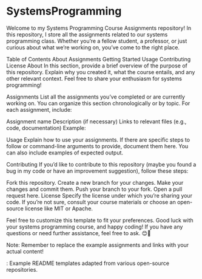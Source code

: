 # SystemsProgramming
Welcome to my Systems Programming Course Assignments repository! In this repository, I store all the assignments related to our systems programming class. Whether you’re a fellow student, a professor, or just curious about what we’re working on, you’ve come to the right place.

Table of Contents
About
Assignments
Getting Started
Usage
Contributing
License
About
In this section, provide a brief overview of the purpose of this repository. Explain why you created it, what the course entails, and any other relevant context. Feel free to share your enthusiasm for systems programming!

Assignments
List all the assignments you’ve completed or are currently working on. You can organize this section chronologically or by topic. For each assignment, include:

Assignment name
Description (if necessary)
Links to relevant files (e.g., code, documentation)
Example:


Usage
Explain how to use your assignments. If there are specific steps to follow or command-line arguments to provide, document them here. You can also include examples of expected output.

Contributing
If you’d like to contribute to this repository (maybe you found a bug in my code or have an improvement suggestion), follow these steps:

Fork this repository.
Create a new branch for your changes.
Make your changes and commit them.
Push your branch to your fork.
Open a pull request here.
License
Specify the license under which you’re sharing your code. If you’re not sure, consult your course materials or choose an open-source license like MIT or Apache.

Feel free to customize this template to fit your preferences. Good luck with your systems programming course, and happy coding! If you have any questions or need further assistance, feel free to ask. 😊🚀

Note: Remember to replace the example assignments and links with your actual content!

: Example README templates adapted from various open-source repositories.
